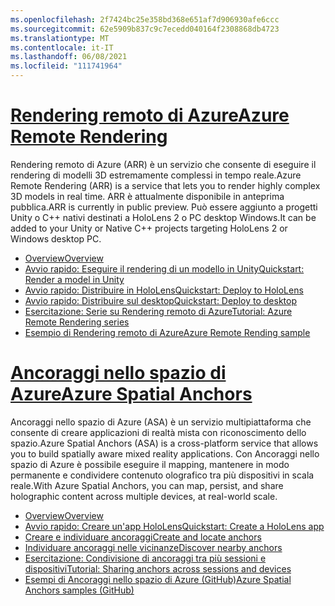 ```yaml
---
ms.openlocfilehash: 2f7424bc25e358bd368e651af7d906930afe6ccc
ms.sourcegitcommit: 62e5909b837c9c7ecedd040164f2308868db4723
ms.translationtype: MT
ms.contentlocale: it-IT
ms.lasthandoff: 06/08/2021
ms.locfileid: "111741964"
---
```

# <a name="azure-remote-rendering"></a>[<span data-ttu-id="db444-101">Rendering remoto di Azure</span><span class="sxs-lookup"><span data-stu-id="db444-101">Azure Remote Rendering</span></span>](#tab/arr)

<span data-ttu-id="db444-102">Rendering remoto di Azure (ARR) è un servizio che consente di eseguire il rendering di modelli 3D estremamente complessi in tempo reale.</span><span class="sxs-lookup"><span data-stu-id="db444-102">Azure Remote Rendering (ARR) is a service that lets you to render highly complex 3D models in real time.</span></span> <span data-ttu-id="db444-103">ARR è attualmente disponibile in anteprima pubblica.</span><span class="sxs-lookup"><span data-stu-id="db444-103">ARR is currently in public preview.</span></span> <span data-ttu-id="db444-104">Può essere aggiunto a progetti Unity o C++ nativi destinati a HoloLens 2 o PC desktop Windows.</span><span class="sxs-lookup"><span data-stu-id="db444-104">It can be added to your Unity or Native C++ projects targeting HoloLens 2 or Windows desktop PC.</span></span>

* [<span data-ttu-id="db444-105">Overview</span><span class="sxs-lookup"><span data-stu-id="db444-105">Overview</span></span>](/azure/remote-rendering/overview/about) 
* [<span data-ttu-id="db444-106">Avvio rapido: Eseguire il rendering di un modello in Unity</span><span class="sxs-lookup"><span data-stu-id="db444-106">Quickstart: Render a model in Unity</span></span>](/azure/remote-rendering/quickstarts/render-model) 
* [<span data-ttu-id="db444-107">Avvio rapido: Distribuire in HoloLens</span><span class="sxs-lookup"><span data-stu-id="db444-107">Quickstart: Deploy to HoloLens</span></span>](/azure/remote-rendering/quickstarts/deploy-to-hololens) 
* [<span data-ttu-id="db444-108">Avvio rapido: Distribuire sul desktop</span><span class="sxs-lookup"><span data-stu-id="db444-108">Quickstart: Deploy to desktop</span></span>](/azure/remote-rendering/quickstarts/deploy-to-desktop) 
* [<span data-ttu-id="db444-109">Esercitazione: Serie su Rendering remoto di Azure</span><span class="sxs-lookup"><span data-stu-id="db444-109">Tutorial: Azure Remote Rendering series</span></span>](/azure/remote-rendering/tutorials/unity/tutorial-landing) 
* [<span data-ttu-id="db444-110">Esempio di Rendering remoto di Azure</span><span class="sxs-lookup"><span data-stu-id="db444-110">Azure Remote Rending sample</span></span>](/azure/remote-rendering/samples/showcase-app)

# <a name="azure-spatial-anchors"></a>[<span data-ttu-id="db444-111">Ancoraggi nello spazio di Azure</span><span class="sxs-lookup"><span data-stu-id="db444-111">Azure Spatial Anchors</span></span>](#tab/asa)

<span data-ttu-id="db444-112">Ancoraggi nello spazio di Azure (ASA) è un servizio multipiattaforma che consente di creare applicazioni di realtà mista con riconoscimento dello spazio.</span><span class="sxs-lookup"><span data-stu-id="db444-112">Azure Spatial Anchors (ASA) is a cross-platform service that allows you to build spatially aware mixed reality applications.</span></span> <span data-ttu-id="db444-113">Con Ancoraggi nello spazio di Azure è possibile eseguire il mapping, mantenere in modo permanente e condividere contenuto olografico tra più dispositivi in scala reale.</span><span class="sxs-lookup"><span data-stu-id="db444-113">With Azure Spatial Anchors, you can map, persist, and share holographic content across multiple devices, at real-world scale.</span></span>

* [<span data-ttu-id="db444-114">Overview</span><span class="sxs-lookup"><span data-stu-id="db444-114">Overview</span></span>](/azure/spatial-anchors/overview) 
* [<span data-ttu-id="db444-115">Avvio rapido: Creare un'app HoloLens</span><span class="sxs-lookup"><span data-stu-id="db444-115">Quickstart: Create a HoloLens app</span></span>](/azure/spatial-anchors/quickstarts/get-started-unity-hololens) 
* [<span data-ttu-id="db444-116">Creare e individuare ancoraggi</span><span class="sxs-lookup"><span data-stu-id="db444-116">Create and locate anchors</span></span>](/azure/spatial-anchors/how-tos/create-locate-anchors-unity) 
* [<span data-ttu-id="db444-117">Individuare ancoraggi nelle vicinanze</span><span class="sxs-lookup"><span data-stu-id="db444-117">Discover nearby anchors</span></span>](/azure/spatial-anchors/how-tos/set-up-coarse-reloc-unity)
* [<span data-ttu-id="db444-118">Esercitazione: Condivisione di ancoraggi tra più sessioni e dispositivi</span><span class="sxs-lookup"><span data-stu-id="db444-118">Tutorial: Sharing anchors across sessions and devices</span></span>](/azure/spatial-anchors/tutorials/tutorial-share-anchors-across-devices?tabs=VS%2cAndroid)  
* [<span data-ttu-id="db444-119">Esempi di Ancoraggi nello spazio di Azure (GitHub)</span><span class="sxs-lookup"><span data-stu-id="db444-119">Azure Spatial Anchors samples (GitHub)</span></span>](https://github.com/Azure/azure-spatial-anchors-samples) 